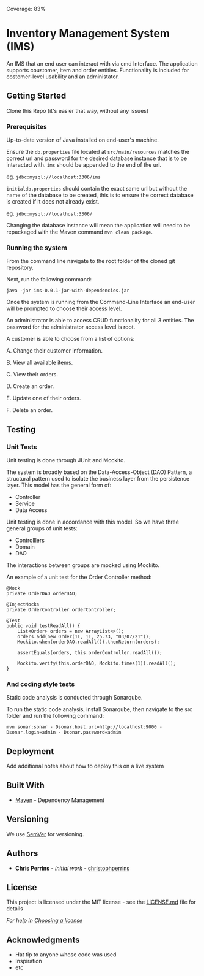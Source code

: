 Coverage: 83%
# Inventory Management System (IMS)

An IMS that an end user can interact with via cmd Interface. The application supports coustomer, item and order entities. Functionality is included for costomer-level usability and an administator.

## Getting Started

Clone this Repo (it's easier that way, without any issues)

### Prerequisites

Up-to-date version of Java installed on end-user's machine.

Ensure the ```db.properties``` file located at ```src/main/resources``` matches the correct url and password for the desired database instance that is to be interacted with. ```ims``` should be appended to the end of the url.

eg. ```jdbc:mysql://localhost:3306/ims```

```initialdb.properties``` should contain the exact same url but without the name of the database to be created, this is to ensure the correct database is created if it does not already exist.

eg. ```jdbc:mysql://localhost:3306/```

Changing the database instance will mean the application will need to be repackaged with the Maven command ```mvn clean package```.


### Running the system

From the command line navigate to the root folder of the cloned git repository.

Next, run the following command:

```
java -jar ims-0.0.1-jar-with-dependencies.jar
```

Once the system is running from the Command-Line Interface an end-user will be prompted to choose their access level.

An administrator is able to access CRUD functionality for all 3 entities. The password for the administrator access level is root.

A customer is able to choose from a list of options:

A. Change their customer information.

B. View all available items.

C. View their orders.

D. Create an order.

E. Update one of their orders.

F. Delete an order.


## Testing

### Unit Tests 

Unit testing is done through JUnit and Mockito.

The system is broadly based on the Data-Access-Object (DAO) Pattern, a structural pattern used to isolate the business layer from the persistence layer. This model has the general form of:

* Controller
* Service
* Data Access </br>

Unit testing is done in accordance with this model. So we have three general groups of unit tests:

* Controlllers
* Domain
* DAO </br>

The interactions between groups are mocked using Mockito.

An example of a unit test for the Order Controller method:

```
@Mock
private OrderDAO orderDAO;
	
@InjectMocks
private OrderController orderController;

@Test
public void testReadAll() {
	List<Order> orders = new ArrayList<>();
	orders.add(new Order(1L, 1L, 25.73, "03/07/21"));
	Mockito.when(orderDAO.readAll()).thenReturn(orders);

	assertEquals(orders, this.orderController.readAll());

	Mockito.verify(this.orderDAO, Mockito.times(1)).readAll();
}
```

### And coding style tests

Static code analysis is conducted through Sonarqube.

To run the static code analysis, install Sonarqube, then navigate to the src folder and run the following command:

```
mvn sonar:sonar - Dsonar.host.url=http://localhost:9000 -Dsonar.login=admin - Dsonar.password=admin
```

## Deployment

Add additional notes about how to deploy this on a live system

## Built With

* [Maven](https://maven.apache.org/) - Dependency Management

## Versioning

We use [SemVer](http://semver.org/) for versioning.

## Authors

* **Chris Perrins** - *Initial work* - [christophperrins](https://github.com/christophperrins)

## License

This project is licensed under the MIT license - see the [LICENSE.md](LICENSE.md) file for details 

*For help in [Choosing a license](https://choosealicense.com/)*

## Acknowledgments

* Hat tip to anyone whose code was used
* Inspiration
* etc
